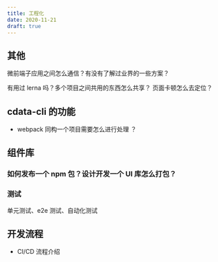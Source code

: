 ```yaml
---
title: 工程化
date: 2020-11-21
draft: true
---
```


## 其他

微前端子应用之间怎么通信？有没有了解过业界的一些方案？

有用过 lerna 吗？多个项目之间共用的东西怎么共享？
页面卡顿怎么去定位？

## cdata-cli 的功能

- webpack 同构一个项目需要怎么进行处理 ？

## 组件库

### 如何发布一个 npm 包？设计开发一个 UI 库怎么打包？

### 测试

单元测试、e2e 测试、自动化测试

## 开发流程

- CI/CD 流程介绍
